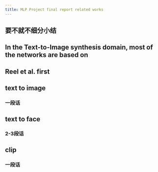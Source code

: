 ```yaml
---
title: MLP Project final report related works
---
```


## 要不就不细分小结
## In the Text-to-Image synthesis domain, most of the networks are based on
## Reel et al. first
## text to image
### 一段话
## text to face
### 2-3段话
## clip
### 一段话
